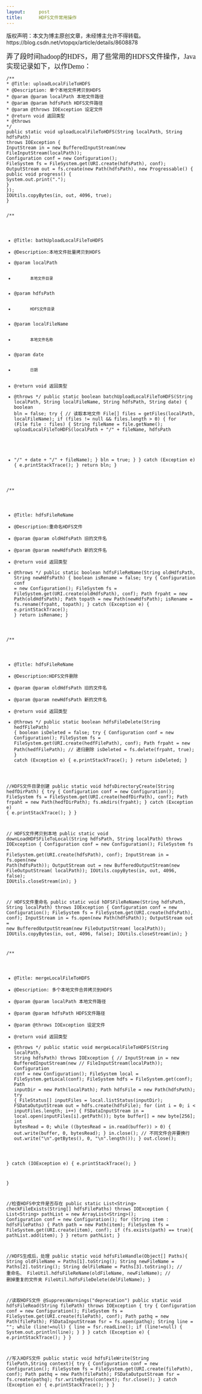 ```yaml
---
layout:     post
title:      HDFS文件常用操作
---
```

<div id="article_content" class="article_content clearfix csdn-tracking-statistics" data-pid="blog" data-mod="popu_307" data-dsm="post">
								<div class="article-copyright">
					版权声明：本文为博主原创文章，未经博主允许不得转载。					https://blog.csdn.net/vtopqx/article/details/8608878				</div>
								            <link rel="stylesheet" href="https://csdnimg.cn/release/phoenix/template/css/ck_htmledit_views-f76675cdea.css">
						<div class="htmledit_views" id="content_views">
                <p><span style="font-size:18px;"></span></p><p><span style="font-size:18px;"><span style="font-family:'KaiTi_GB2312';">弄了段时间hadoop的HDFS，用了些常用的HDFS文件操作，Java实现记录如下，以作Demo：</span></span></p><pre><code class="language-java">/**
* @Title: uploadLocalFileToHDFS
* @Description: 单个本地文件拷贝到HDFS
* @param @param localPath 本地文件路径
* @param @param hdfsPath HDFS文件路径
* @param @throws IOException 设定文件
* @return void 返回类型
* @throws
*/
public static void uploadLocalFileToHDFS(String localPath, String hdfsPath)
throws IOException {
InputStream in = new BufferedInputStream(new FileInputStream(localPath));
Configuration conf = new Configuration();
FileSystem fs = FileSystem.get(URI.create(hdfsPath), conf);
OutputStream out = fs.create(new Path(hdfsPath), new Progressable() {
public void progress() {
System.out.print(".");
}
});
IOUtils.copyBytes(in, out, 4096, true);
}


/**
* @Title: bathUploadLocalFileToHDFS
* @Description:本地文件批量拷贝到HDFS
* @param localPath
*            本地文件目录
* @param hdfsPath
*            HDFS文件目录
* @param localFileName
*            本地文件名称
* @param date
*            日期
* @return void 返回类型
* @throws
*/
public static boolean batchUploadLocalFileToHDFS(String localPath,
String localFileName, String hdfsPath, String date) {
boolean bln = false;
try {
// 读取本地文件
File[] files = getFiles(localPath, localFileName);
if (files != null &amp;&amp; files.length &gt; 0) {
for (File file : files) {
String fileName = file.getName();
uploadLocalFileToHDFS(localPath + "/" + fileName, hdfsPath
+ "/" + date + "/" + fileName);
}
bln = true;
}
} catch (Exception e) {
e.printStackTrace();
}
return bln;
}


/**
* @Title: hdfsFileReName
* @Description:重命名HDFS文件
* @param @param oldHdfsPath 旧的文件名
* @param @param newHdfsPath 新的文件名
* @return void 返回类型
* @throws
*/
public static boolean hdfsFileReName(String oldHdfsPath, String newHdfsPath) {
boolean isRename = false;
try {
Configuration conf = new Configuration();
FileSystem fs = FileSystem.get(URI.create(oldHdfsPath), conf);
Path frpaht = new Path(oldHdfsPath);
Path topath = new Path(newHdfsPath);
isRename = fs.rename(frpaht, topath);
} catch (Exception e) {
e.printStackTrace();
}
return isRename;
}


/**
* @Title: hdfsFileReName
* @Description:HDFS文件删除
* @param @param oldHdfsPath 旧的文件名
* @param @param newHdfsPath 新的文件名
* @return void 返回类型
* @throws
*/
public static boolean hdfsFileDelete(String hedfFilePath) {
boolean isDeleted = false;
try {
Configuration conf = new Configuration();
FileSystem fs = FileSystem.get(URI.create(hedfFilePath), conf);
Path frpaht = new Path(hedfFilePath);
// 递归删除
isDeleted = fs.delete(frpaht, true);
} catch (Exception e) {
e.printStackTrace();
}
return isDeleted;
}

//HDFS文件目录创建
public static void hdfsDirectoryCreate(String hedfDirPath) {
try {
Configuration conf = new Configuration();
FileSystem fs = FileSystem.get(URI.create(hedfDirPath), conf);
Path frpaht = new Path(hedfDirPath);
fs.mkdirs(frpaht);
} catch (Exception e) {
e.printStackTrace();
}
}


// HDFS文件拷贝到本地
public static void downLoadHDFSFileToLocal(String hdfsPath, String localPath)
throws IOException {
Configuration conf = new Configuration();
FileSystem fs = FileSystem.get(URI.create(hdfsPath), conf);
InputStream in = fs.open(new Path(hdfsPath));
OutputStream out = new BufferedOutputStream(new FileOutputStream(
localPath));
IOUtils.copyBytes(in, out, 4096, false);
IOUtils.closeStream(in);
}


// HDFS文件重命名
public static void hDFSFileReName(String hdfsPath, String localPath)
throws IOException {
Configuration conf = new Configuration();
FileSystem fs = FileSystem.get(URI.create(hdfsPath), conf);
InputStream in = fs.open(new Path(hdfsPath));
OutputStream out = new BufferedOutputStream(new FileOutputStream(
localPath));
IOUtils.copyBytes(in, out, 4096, false);
IOUtils.closeStream(in);
}


/**
* @Title: mergeLocalFileToHDFS
* @Description: 多个本地文件合并拷贝到HDFS
* @param @param localPath 本地文件路径
* @param @param hdfsPath HDFS文件路径
* @param @throws IOException 设定文件
* @return void 返回类型
* @throws
*/
public static void mergeLocalFileToHDFS(String localPath, String hdfsPath)
throws IOException {
// InputStream in = new BufferedInputStream(new
// FileInputStream(localPath));
Configuration conf = new Configuration();
FileSystem local = FileSystem.getLocal(conf);
FileSystem hdfs = FileSystem.get(conf);
Path inputDir = new Path(localPath);
Path hdfsFile = new Path(hdfsPath);
try {
FileStatus[] inputFiles = local.listStatus(inputDir);
FSDataOutputStream out = hdfs.create(hdfsFile);
for (int i = 0; i &lt; inputFiles.length; i++) {
FSDataInputStream in = local.open(inputFiles[i].getPath());
byte buffer[] = new byte[256];
int bytesRead = 0;
while ((bytesRead = in.read(buffer)) &gt; 0) {
out.write(buffer, 0, bytesRead);
}
in.close();
// 不同文件合并要换行
out.write("\n".getBytes(), 0, "\n".length());
}
out.close();


} catch (IOException e) {
e.printStackTrace();
}


} 



//检查HDFS中文件是否存在
public static List&lt;String&gt; checkFileExists(String[] hdfsFilePaths) throws IOException {
List&lt;String&gt; pathList = new ArrayList&lt;String&gt;();
Configuration conf = new Configuration();
for (String item : hdfsFilePaths) {
Path path = new Path(item);
FileSystem fs = FileSystem.get(URI.create(item), conf);
if (fs.exists(path) == true){
pathList.add(item);
}
}
return pathList;
}

//HDFS生成后，处理
public static void hdfsFileHandle(Object[] Paths){
String oldFileName = Paths[1].toString();
String newFileName = Paths[2].toString();
String delFileName = Paths[3].toString();
// 重命名、
FileUtil.hdfsFileReName(oldFileName, newFileName);
// 删掉重复的文件夹
FileUtil.hdfsFileDelete(delFileName);
}


//读取HDFS文件
@SuppressWarnings("deprecation")
public static void hdfsFileRead(String filePath) throws IOException {
try {
Configuration conf = new Configuration();
FileSystem fs = FileSystem.get(URI.create(filePath), conf);
Path pathq = new Path(filePath);
FSDataInputStream fsr = fs.open(pathq);
String line = "";
while (line!=null) {
line = fsr.readLine();
if (line!=null) {
System.out.println(line);
}
}
} catch (Exception e) {
e.printStackTrace();
}
}

//写入HDFS文件
public static void hdfsFileWrite(String filePath,String context){
try {
Configuration conf = new Configuration();
FileSystem fs = FileSystem.get(URI.create(filePath), conf);
Path pathq = new Path(filePath);
FSDataOutputStream fsr = fs.create(pathq);
fsr.writeBytes(context);
fsr.close();
} catch (Exception e) {
e.printStackTrace();
}
}

</code></pre><br>            </div>
                </div>